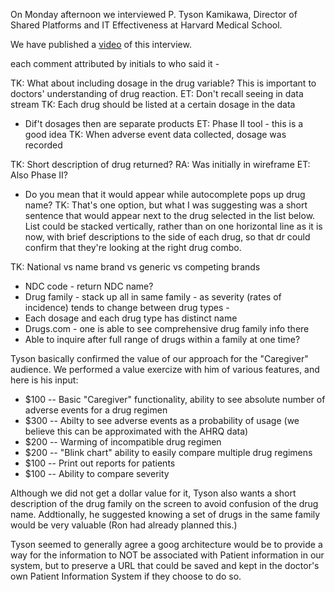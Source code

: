 On Monday afternoon we interviewed P. Tyson Kamikawa, 
Director of Shared Platforms and IT Effectiveness at Harvard Medical School.

We have published a [video](https://www.youtube.com/watch?v=NlZQSLsXYFA_) of this interview.

each comment attributed by initials to who said it - 

TK: What about including dosage in the drug variable? This is important to doctors' understanding of drug reaction. 
ET: Don't recall seeing in data stream
TK: Each drug should be listed at a certain dosage in the data 
- Dif't dosages then are separate products 
ET: Phase II tool - this is a good idea 
TK: When adverse event data collected, dosage was recorded 

TK: Short description of drug returned? 
RA: Was initially in wireframe
ET: Also Phase II? 
- Do you mean that it would appear while autocomplete pops up drug name? 
TK: That's one option, but what I was suggesting was a short sentence that would appear next to the drug selected in the list below. List could be stacked vertically, rather than on one horizontal line as it is now, with brief descriptions to the side of each drug, so that dr could confirm that they're looking at the right drug combo.  

TK: National vs name brand vs generic vs competing brands 
- NDC code - return NDC name? 
- Drug family - stack up all in same family - as severity (rates of incidence) tends to change between drug types - 
- Each dosage and each drug type has distinct name 
- Drugs.com - one is able to see comprehensive drug family info there
- Able to inquire after full range of drugs within a family at one time? 


Tyson basically confirmed the value of our approach for the "Caregiver" audience.  We
performed a value exercize with him of various features, and here is his input:

- $100 -- Basic "Caregiver" functionality, ability to see absolute number of adverse events
for a drug regimen
- $300 -- Abilty to see adverse events as a probability of usage (we believe this can be approximated with the AHRQ data)
- $200 -- Warming of incompatible drug regimen
- $200 -- "Blink chart" ability to easily compare multiple drug regimens
- $100 -- Print out reports for patients
- $100 -- Ability to compare severity

Although we did not get a dollar value for it, Tyson also wants a short description of the
drug family on the screen to avoid confusion of the drug name.  Addtionally, he suggested
knowing a set of drugs in the same family would be very valuable (Ron had already planned this.)

Tyson seemed to generally agree a goog architecture would be to provide a way for the
information to NOT be associated with Patient information in our system, but to preserve
a URL that could be saved and kept in the doctor's own Patient Information System if they choose to do so.
